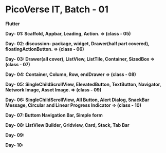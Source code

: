 # PicoVerse IT, Batch - 01
<b> Flutter

Day- 01: Scaffold, Appbar, Leading, Action. => (class - 05) <p>
Day- 02: discussion- package, widget, Drawer(half part covered), floatingActionButton. => (class - 06) <p>
Day- 03: Drawer(all cover), ListView, ListTile, Container, SizedBox => (class - 07) <p>
Day- 04: Container, Column, Row, endDrawer => (class - 08) <p>
Day- 05: SingleChildScrollView, ElevatedButton, TextButton, Navigator, Network Image, Asset Image. => (class - 09) <p>
Day- 06: SingleChildScrollView, All Button, Alert Dialog, SnackBar Message, Circular and Linear Progress Indicator => (class - 10) <p> 
Day- 07: Buttom Navigation Bar, Simple form <p> 
Day- 08: ListView Builder, Gridview, Card, Stack, Tab Bar <p> 
Day- 09: <p>
Day- 10: <p>
